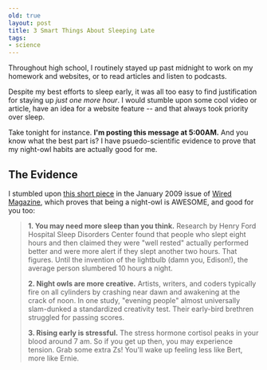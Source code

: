 ```yaml
---
old: true
layout: post
title: 3 Smart Things About Sleeping Late
tags:
- science
---
```


Throughout high school, I routinely stayed up past midnight to work on my homework and websites, or to read articles and listen to podcasts.

Despite my best efforts to sleep early, it was all too easy to find justification for staying up *just one more hour*. I would stumble upon some cool video or article, have an idea for a website feature -- and that always took priority over sleep.

Take tonight for instance. **I'm posting this message at 5:00AM.** And you know what the best part is? I have psuedo-scientific evidence to prove that my night-owl habits are actually good for me.

## The Evidence

I stumbled upon [this short piece](http://www.wired.com/science/discoveries/magazine/17-01/st_3st) in the January 2009 issue of [Wired Magazine](http://www.wired.com/wired/), which proves that being a night-owl is AWESOME, and good for you too:

> **1. You may need more sleep than you think.**
> Research by Henry Ford Hospital Sleep Disorders Center found that people who slept eight hours and then claimed they were "well rested" actually performed better and were more alert if they slept another two hours. That figures. Until the invention of the lightbulb (damn you, Edison!), the average person slumbered 10 hours a night.
>
>**2. Night owls are more creative.**
>Artists, writers, and coders typically fire on all cylinders by crashing near dawn and awakening at the crack of noon. In one study, "evening people" almost universally slam-dunked a standardized creativity test. Their early-bird brethren struggled for passing scores.
>
>**3. Rising early is stressful.**
>The stress hormone cortisol peaks in your blood around 7 am. So if you get up then, you may experience tension. Grab some extra Zs! You'll wake up feeling less like Bert, more like Ernie.